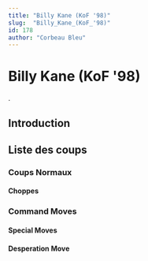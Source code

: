 ```yaml
---
title: "Billy Kane (KoF '98)"
slug:  "Billy_Kane_(KoF_'98)"
id: 178
author: "Corbeau Bleu"
---
```


# Billy Kane (KoF '98)

.

## Introduction

## Liste des coups

### Coups Normaux

#### Choppes

### Command Moves

#### Special Moves

#### Desperation Move
